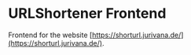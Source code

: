 # URLShortener Frontend

Frontend for the website [https://shorturl.jurivana.de/](https://shorturl.jurivana.de/).
